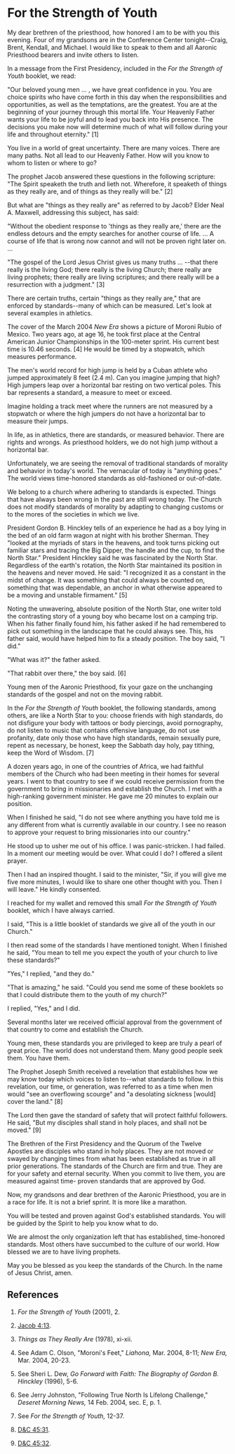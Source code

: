 # For the Strength of Youth

My dear brethren of the priesthood, how honored I am to be with you this
evening. Four of my grandsons are in the Conference Center tonight--Craig,
Brent, Kendall, and Michael. I would like to speak to them and all Aaronic
Priesthood bearers and invite others to listen.

In a message from the First Presidency, included in the _For the Strength of
Youth_ booklet, we read:

"Our beloved young men ... , we have great confidence in you. You are choice
spirits who have come forth in this day when the responsibilities and
opportunities, as well as the temptations, are the greatest. You are at the
beginning of your journey through this mortal life. Your Heavenly Father wants
your life to be joyful and to lead you back into His presence. The decisions
you make now will determine much of what will follow during your life and
throughout eternity." [1]

You live in a world of great uncertainty. There are many voices. There are
many paths. Not all lead to our Heavenly Father. How will you know to whom to
listen or where to go?

The prophet Jacob answered these questions in the following scripture: "The
Spirit speaketh the truth and lieth not. Wherefore, it speaketh of things as
they really are, and of things as they really will be." [2]

But what are "things as they really are" as referred to by Jacob? Elder Neal
A. Maxwell, addressing this subject, has said:

"Without the obedient response to 'things as they really are,' there are the
endless detours and the empty searches for another course of life. ... A course
of life that is wrong now cannot and will not be proven right later on. ...

"The gospel of the Lord Jesus Christ gives us many truths ... --that there
really is the living God; there really is the living Church; there really are
living prophets; there really are living scriptures; and there really will be
a resurrection with a judgment." [3]

There are certain truths, certain "things as they really are," that are
enforced by standards--many of which can be measured. Let's look at several
examples in athletics.

The cover of the March 2004 _New Era_ shows a picture of Moroni Rubio of
Mexico. Two years ago, at age 16, he took first place at the Central American
Junior Championships in the 100-meter sprint. His current best time is 10.46
seconds. [4]  He would be timed by a stopwatch, which measures performance.

The men's world record for high jump is held by a Cuban athlete who jumped
approximately 8 feet (2.4 m). Can you imagine jumping that high? High jumpers
leap over a horizontal bar resting on two vertical poles. This bar represents
a standard, a measure to meet or exceed.

Imagine holding a track meet where the runners are not measured by a stopwatch
or where the high jumpers do not have a horizontal bar to measure their jumps.

In life, as in athletics, there are standards, or measured behavior. There are
rights and wrongs. As priesthood holders, we do not high jump without a
horizontal bar.

Unfortunately, we are seeing the removal of traditional standards of morality
and behavior in today's world. The vernacular of today is "anything goes." The
world views time-honored standards as old-fashioned or out-of-date.

We belong to a church where adhering to standards is expected. Things that
have always been wrong in the past are still wrong today. The Church does not
modify standards of morality by adapting to changing customs or to the mores
of the societies in which we live.

President Gordon B. Hinckley tells of an experience he had as a boy lying in
the bed of an old farm wagon at night with his brother Sherman. They "looked
at the myriads of stars in the heavens, and took turns picking out familiar
stars and tracing the Big Dipper, the handle and the cup, to find the North
Star." President Hinckley said he was fascinated by the North Star. Regardless
of the earth's rotation, the North Star maintained its position in the heavens
and never moved. He said: "I recognized it as a constant in the midst of
change. It was something that could always be counted on, something that was
dependable, an anchor in what otherwise appeared to be a moving and unstable
firmament." [5]

Noting the unwavering, absolute position of the North Star, one writer told
the contrasting story of a young boy who became lost on a camping trip. When
his father finally found him, his father asked if he had remembered to pick
out something in the landscape that he could always see. This, his father
said, would have helped him to fix a steady position. The boy said, "I did."

"What was it?" the father asked.

"That rabbit over there," the boy said. [6]

Young men of the Aaronic Priesthood, fix your gaze on the unchanging standards
of the gospel and not on the moving rabbit.

In the _For the Strength of Youth_ booklet, the following standards, among
others, are like a North Star to you: choose friends with high standards, do
not disfigure your body with tattoos or body piercings, avoid pornography, do
not listen to music that contains offensive language, do not use profanity,
date only those who have high standards, remain sexually pure, repent as
necessary, be honest, keep the Sabbath day holy, pay tithing, keep the Word of
Wisdom. [7]

A dozen years ago, in one of the countries of Africa, we had faithful members
of the Church who had been meeting in their homes for several years. I went to
that country to see if we could receive permission from the government to
bring in missionaries and establish the Church. I met with a high-ranking
government minister. He gave me 20 minutes to explain our position.

When I finished he said, "I do not see where anything you have told me is any
different from what is currently available in our country. I see no reason to
approve your request to bring missionaries into our country."

He stood up to usher me out of his office. I was panic-stricken. I had failed.
In a moment our meeting would be over. What could I do? I offered a silent
prayer.

Then I had an inspired thought. I said to the minister, "Sir, if you will give
me five more minutes, I would like to share one other thought with you. Then I
will leave." He kindly consented.

I reached for my wallet and removed this small _For the Strength of Youth_
booklet, which I have always carried.

I said, "This is a little booklet of standards we give all of the youth in our
Church."

I then read some of the standards I have mentioned tonight. When I finished he
said, "You mean to tell me you expect the youth of your church to live these
standards?"

"Yes," I replied, "and they do."

"That is amazing," he said. "Could you send me some of these booklets so that
I could distribute them to the youth of my church?"

I replied, "Yes," and I did.

Several months later we received official approval from the government of that
country to come and establish the Church.

Young men, these standards you are privileged to keep are truly a pearl of
great price. The world does not understand them. Many good people seek them.
You have them.

The Prophet Joseph Smith received a revelation that establishes how we may
know today which voices to listen to--what standards to follow. In this
revelation, our time, or generation, was referred to as a time when men would
"see an overflowing scourge" and "a desolating sickness [would] cover the
land." [8]

The Lord then gave the standard of safety that will protect faithful
followers. He said, "But my disciples shall stand in holy places, and shall
not be moved." [9]

The Brethren of the First Presidency and the Quorum of the Twelve Apostles are
disciples who stand in holy places. They are not moved or swayed by changing
times from what has been established as true in all prior generations. The
standards of the Church are firm and true. They are for your safety and
eternal security. When you commit to live them, you are measured against time-
proven standards that are approved by God.

Now, my grandsons and dear brethren of the Aaronic Priesthood, you are in a
race for life. It is not a brief sprint. It is more like a marathon.

You will be tested and proven against God's established standards. You will be
guided by the Spirit to help you know what to do.

We are almost the only organization left that has established, time-honored
standards. Most others have succumbed to the culture of our world. How blessed
we are to have living prophets.

May you be blessed as you keep the standards of the Church. In the name of
Jesus Christ, amen.

## References

  1.   _For the Strength of Youth_ (2001), 2.

  2.   [Jacob 4:13](https://www.lds.org/scriptures/bofm/jacob/4.13?lang=eng#12).

  3.   _Things as They Really Are_ (1978), xi-xii.

  4.  See Adam C. Olson, "Moroni's Feet," _Liahona,_ Mar. 2004, 8-11; _New Era,_ Mar. 2004, 20-23.

  5.  See Sheri L. Dew, _Go Forward with Faith: The Biography of Gordon B. Hinckley_ (1996), 5-6.

  6.  See Jerry Johnston, "Following True North Is Lifelong Challenge," _Deseret Morning News,_ 14 Feb. 2004, sec. E, p. 1.

  7.  See _For the Strength of Youth,_ 12-37.

  8.   [D&amp;C 45:31](https://www.lds.org/scriptures/dc-testament/dc/45.31?lang=eng#30).

  9.   [D&amp;C 45:32](https://www.lds.org/scriptures/dc-testament/dc/45.32?lang=eng#31).

